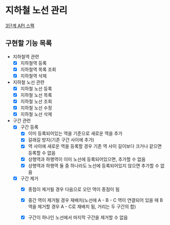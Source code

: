 # 지하철 노선 관리

[3단계 API 스펙](https://techcourse-storage.s3.ap-northeast-2.amazonaws.com/c682be69ae4e412c9e3905a59ef7b7ed#_%EC%A7%80%ED%95%98%EC%B2%A0_%EB%85%B8%EC%84%A0_%EB%93%B1%EB%A1%9D)

## 구현할 기능 목록

- 지하철역 관련
  - [x] 지하철역 등록
  - [x] 지하철역 목록 조회
  - [x] 지하철역 삭제
- 지하철 노선 관련
  - [x] 지하철 노선 등록
  - [x] 지하철 노선 목록
  - [x] 지하철 노선 조회
  - [x] 지하철 노선 수정
  - [x] 지하철 노선 삭제
- 구간 관련
  - [x] 구간 등록
    - [x] 이미 등록되어있는 역을 기준으로 새로운 역을 추가
    - [x] 갈래길 방지(기존 구간 사이에 추가)
    - [x] 역 사이에 새로운 역을 등록할 경우 기존 역 사이 길이보다 크거나 같으면 등록할 수 없음
    - [x] 상행역과 하행역이 이미 노선에 등록되어있으면, 추가할 수 없음
    - [x] 상행역과 하행역 둘 중 하나라도 노선에 등록되어있지 않으면 추가할 수 없음
  - [x] 구간 제거
    - [x] 종점이 제거될 경우 다음으로 오던 역이 종점이 됨
    - [x] 중간 역이 제거될 경우 재배치(노선에 A - B - C 역이 연결되어 있을 때 B역을 제거할 경우 A - C로 재배치 됨, 거리는 두 구간의 합)
    - [x] 구간이 하나인 노선에서 마지막 구간을 제거할 수 없음

